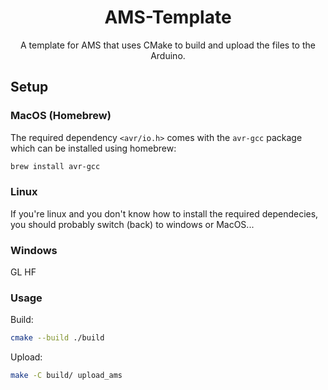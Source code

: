 <h1 align="center">AMS-Template</h1>

<div align="center">

A template for AMS that uses CMake to build and upload the files to the Arduino.

</div>

## Setup

### MacOS (Homebrew)

The required dependency `<avr/io.h>` comes with the `avr-gcc` package which can be installed using homebrew:

```bash
brew install avr-gcc
```

### Linux

If you're linux and you don't know how to install the required dependecies, you should probably switch (back) to windows or MacOS...

### Windows

GL HF

### Usage

Build:

```bash
cmake --build ./build
```

Upload:

```bash
make -C build/ upload_ams
```
